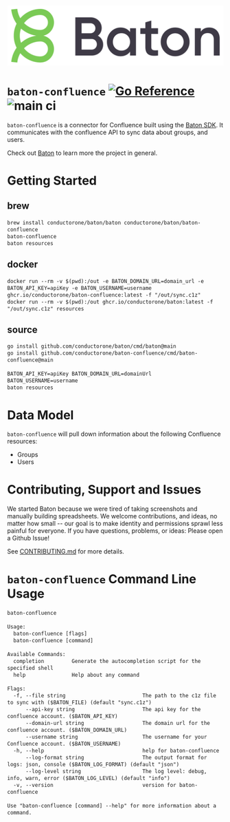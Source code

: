 ![Baton Logo](./docs/images/baton-logo.png)

# `baton-confluence` [![Go Reference](https://pkg.go.dev/badge/github.com/conductorone/baton-confluence.svg)](https://pkg.go.dev/github.com/conductorone/baton-confluence) ![main ci](https://github.com/conductorone/baton-confluence/actions/workflows/main.yaml/badge.svg)

`baton-confluence` is a connector for Confluence built using the [Baton SDK](https://github.com/conductorone/baton-sdk). It communicates with the confluence API to sync data about groups, and users.

Check out [Baton](https://github.com/conductorone/baton) to learn more the project in general.

# Getting Started

## brew

```
brew install conductorone/baton/baton conductorone/baton/baton-confluence
baton-confluence
baton resources
```

## docker

```
docker run --rm -v $(pwd):/out -e BATON_DOMAIN_URL=domain_url -e BATON_API_KEY=apiKey -e BATON_USERNAME=username ghcr.io/conductorone/baton-confluence:latest -f "/out/sync.c1z"
docker run --rm -v $(pwd):/out ghcr.io/conductorone/baton:latest -f "/out/sync.c1z" resources
```

## source

```
go install github.com/conductorone/baton/cmd/baton@main
go install github.com/conductorone/baton-confluence/cmd/baton-confluence@main

BATON_API_KEY=apiKey BATON_DOMAIN_URL=domainUrl BATON_USERNAME=username
baton resources
```

# Data Model

`baton-confluence` will pull down information about the following Confluence resources:
- Groups
- Users

# Contributing, Support and Issues

We started Baton because we were tired of taking screenshots and manually building spreadsheets. We welcome contributions, and ideas, no matter how small -- our goal is to make identity and permissions sprawl less painful for everyone. If you have questions, problems, or ideas: Please open a Github Issue!

See [CONTRIBUTING.md](https://github.com/ConductorOne/baton/blob/main/CONTRIBUTING.md) for more details.

# `baton-confluence` Command Line Usage

```
baton-confluence

Usage:
  baton-confluence [flags]
  baton-confluence [command]

Available Commands:
  completion         Generate the autocompletion script for the specified shell
  help               Help about any command

Flags:
  -f, --file string                         The path to the c1z file to sync with ($BATON_FILE) (default "sync.c1z")
      --api-key string                      The api key for the confluence account. ($BATON_API_KEY)
      --domain-url string                   The domain url for the confluence account. ($BATON_DOMAIN_URL)
      --username string                     The username for your Confluence account. ($BATON_USERNAME)
  -h, --help                                help for baton-confluence
      --log-format string                   The output format for logs: json, console ($BATON_LOG_FORMAT) (default "json")
      --log-level string                    The log level: debug, info, warn, error ($BATON_LOG_LEVEL) (default "info")
  -v, --version                             version for baton-confluence

Use "baton-confluence [command] --help" for more information about a command.

```
